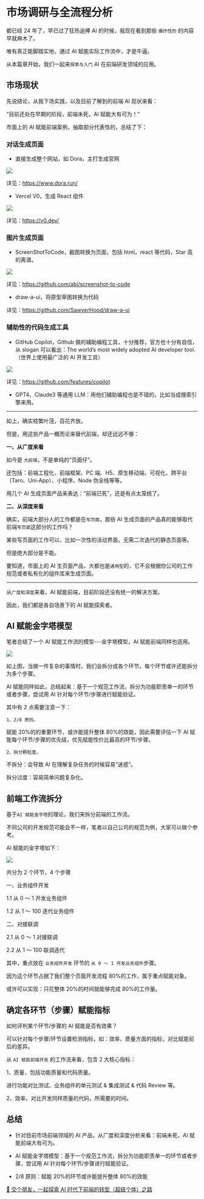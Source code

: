 # 市场调研与全流程分析

都已经 24 年了，早已过了狂热追捧 AI 的时候，我现在看到那些 `爆炸性的` 的内容早就麻木了。

唯有真正能脚踏实地，通过 AI 赋能实际工作流中，才是牛逼。

从本篇章开始，我们一起来`探索与入门` AI 在前端研发领域的应用。

## 市场现状

先说结论，从我下场实践，以及目前了解到的前端 AI 现状来看：

“目前还处在早期的阶段，前端未死，AI 赋能大有可为！”

市面上的 AI 赋能前端案例，抽取部分代表性的，总结了下：

### 对话生成页面

- 直接生成整个网站，如 Dora，主打生成官网

![](https://lvjishupai.oss-cn-beijing.aliyuncs.com/20240328073237.png)

详见：<https://www.dora.run/>

- Vercel V0，生成 React 组件

![](https://lvjishupai.oss-cn-beijing.aliyuncs.com/20240328073346.png)

详见：<https://v0.dev/>

### 图片生成页面

- ScreenShotToCode，截图转换为页面，包括 html，react 等代码，Star 高的离谱。

![](https://lvjishupai.oss-cn-beijing.aliyuncs.com/20240328074249.png)

详见：<https://github.com/abi/screenshot-to-code>

- draw-a-ui，将原型草图转换为代码

详见：<https://github.com/SawyerHood/draw-a-ui>

### 辅助性的代码生成工具

- GitHub Copilot，Github 做的辅助编程工具，十分推荐，官方也十分有自信，从 slogan 可以看出：The world’s most widely adopted AI developer tool.（世界上使用最广泛的 AI 开发工具）

![](https://lvjishupai.oss-cn-beijing.aliyuncs.com/20240328075147.png)

详见：<https://github.com/features/copilot>

- GPT4、Claude3 等通用 LLM：用他们辅助编程也是不错的，比如当成搜索引擎来用。

---

如上，确实枝繁叶茂，百花齐放。

但是，用这些产品一概而论来替代前端，却还远远不够：

**一、从广度来看**

如今是 `大前端`，不是单纯的“页面仔”。

还包括：前端工程化、前端框架、PC 端、H5、原生移动端、可视化、跨平台（Taro、Uni-App）、小程序、Node 伪全栈等等。

用几个 AI 生成页面产品来表达：“前端已死”，还是有点太笼统了。

**二、从深度来看**

确实，前端大部分人的工作都是在`写页面`，那些 AI 生成页面的产品真的能够取代前端`写页面`这部分的工作吗？

某些写页面的工作可以，比如一次性的活动界面，无需二次迭代的静态页面等。

但是绝大部分是不能。

要知道，市面上的 AI 生页面产品，大都也是`通用型`的，它不会根据你公司的工作规范或者私有化的组件库来生成页面。

---

从`广度和深度`来看，AI 赋能前端，目前阶段还没有统一的解决方案。

因此，我们都是各自场景下的 AI 赋能探索者。

## AI 赋能金字塔模型

笔者总结了一个 AI 赋能工作流的模型---金字塔模型，AI 赋能前端同样也适用。

![](https://lvjishupai.oss-cn-beijing.aliyuncs.com/20240324201241.png)

如上图，当做一件复杂的事情时，我们会拆分成各个环节，每个环节或许还能拆分为多个步骤。

AI 赋能同样如此，总结起来：基于一个规范工作流，拆分为功能职责单一的环节或者步骤，尝试用 AI 针对每个环节/步骤进行赋能验证。

其中有 2 点需要注意一下：

`1、2/8 原则。`

赋能 20%的的重要环节，或许能提升整体 80%的效能，因此需要评估一下 AI 赋能每个环节/步骤的优先级，优先赋能性价比最高的环节/步骤。

`2、拆分颗粒度。`

不拆分：会导致 AI 在理解复杂任务的时候容易“迷惑”。

拆分过度：容易简单问题复杂化。

## 前端工作流拆分

基于`AI 赋能金字塔`的理论，我们来拆分前端的工作流。

不同公司的开发规范可能会不一样，笔者以自己公司的规范为例，大家可以做个参考。

AI 赋能的金字塔如下：

![](https://lvjishupai.oss-cn-beijing.aliyuncs.com/20240718095554.png)

共分为 2 个环节，4 个步骤

一、业务组件开发

1.1 从 0 ～ 1 开发业务组件

1.2 从 1 ～ 100 迭代业务组件

二、对接联调

2.1 从 0 ～ 1 对接联调

2.2 从 1 ～ 100 联调迭代

其中，重点放在 `业务组件开发` 环节的 `从 0 ～ 1 开发业务组件`步骤。

因为这个环节占据了我们整个页面开发流程 80%的工作，属于重点赋能对象。

或许可以实现：只花整体 20%的时间就能够完成 80%的工作量。

## 确定各环节（步骤）赋能指标

如何评判某个环节/步骤的 AI 赋能是否有效果？

可以针对每个步骤/环节设置检测指标，如：效率、质量方面的指标，对比赋能前后的差异。

从 `AI 赋能前端开发` 的工作流来看，包含 2 大核心指标：

1、质量，包括功能质量和代码质量。

进行功能对比测试、业务组件的单元测试 & 集成测试 & 代码 Review 等。

2、效率，对比开发同样质量的代码，所需要的时间。

## 总结

- 针对目前市场前端领域的 AI 产品，从广度和深度分析来看：前端未死，AI 赋能前端大有可为。

- AI 赋能金字塔模型：基于一个规范工作流，拆分为功能职责单一的环节或者步骤，尝试用 AI 针对每个环节/步骤进行赋能验证。

- 2/8 原则：赋能 20%的环节或许能提升整体 80%的效能

[👬 交个朋友，一起探索 AI 时代下前端的转型（超级个体）之路](/me)
